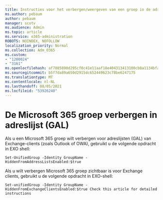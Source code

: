 ```yaml
---
title: Instructies voor het verbergen/weergeven van een groep in de adreslijst
ms.author: pebaum
author: pebaum
manager: scotv
ms.audience: Admin
ms.topic: article
ms.service: o365-administration
ROBOTS: NOINDEX, NOFOLLOW
localization_priority: Normal
ms.collection: Adm_O365
ms.custom:
- "1200024"
- "3161"
ms.openlocfilehash: af7085890d295cf0c41e11aaf18e404313413100cb8a1134bfac051d5fa26996
ms.sourcegitcommit: b5f7da89a650d2915dc652449623c78be6247175
ms.translationtype: MT
ms.contentlocale: nl-NL
ms.lasthandoff: 08/05/2021
ms.locfileid: "53926240"
---
```

# <a name="hide-microsoft-365-group-from-address-list-gal"></a>De Microsoft 365 groep verbergen in adreslijst (GAL)

Als u een Microsoft 365 groep wilt verbergen voor adreslijsten (GAL) van Exchange-clients (zoals Outlook of OWA), gebruikt u de volgende opdracht in EXO shell:

`Set-UnifiedGroup -Identity GroupName -HiddenFromAddressListsEnabled:$true`

Als u wilt verbergen Microsoft 365 groep zichtbaar is voor Exchange clients, gebruikt u de volgende opdracht in EXO-shell:

`Set-unifiedGroup -Identity GroupName -HiddenFromExchangeClientsEnabled:$true
Check this article for detailed instructions`

